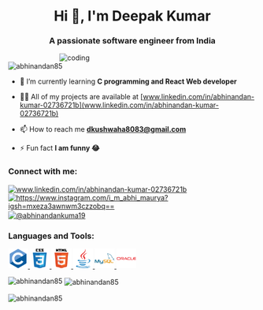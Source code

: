 <!DOCTYPE html>
<html lang="en">
<head>
    <meta charset="UTF-8">
    <meta name="viewport" content="width=device-width, initial-scale=1.0">
    <title>Document</title>
</head>
<body>
    <h1 align="center">Hi 👋, I'm Deepak Kumar</h1>
<h3 align="center">A passionate software engineer from India</h3>
<img align="right" alt="coding" width="400" src="https://camo.githubusercontent.com/19db51af5f90f1b152bc0b9078f5fe97053955be5074f03f17019c70345bdcdb/68747470733a2f2f6d69726f2e6d656469756d2e636f6d2f6d61782f313336302f302a37513379765349765f7430696f4a2d5a2e676966">


<p align="left"> <img src="https://komarev.com/ghpvc/?username=abhinandan85&label=Profile%20views&color=0e75b6&style=flat" alt="abhinandan85" /> </p>

- 🌱 I’m currently learning **C programming and React Web developer**

- 👨‍💻 All of my projects are available at [www.linkedin.com/in/abhinandan-kumar-02736721b](www.linkedin.com/in/abhinandan-kumar-02736721b)

- 📫 How to reach me **dkushwaha8083@gmail.com**

- ⚡ Fun fact **I am funny 😂**


<h3 align="left">Connect with me:</h3>
<p align="left">
<a href="https://linkedin.com/in/www.linkedin.com/in/abhinandan-kumar-02736721b" target="blank"><img align="center" src="https://raw.githubusercontent.com/rahuldkjain/github-profile-readme-generator/master/src/images/icons/Social/linked-in-alt.svg" alt="www.linkedin.com/in/abhinandan-kumar-02736721b" height="30" width="40" /></a>
<a href="https://instagram.com/https://www.instagram.com/i_m_abhi_maurya?igsh=mxeza3awnwm3czzobq==" target="blank"><img align="center" src="https://raw.githubusercontent.com/rahuldkjain/github-profile-readme-generator/master/src/images/icons/Social/instagram.svg" alt="https://www.instagram.com/i_m_abhi_maurya?igsh=mxeza3awnwm3czzobq==" height="30" width="40" /></a>
<a href="https://www.hackerrank.com/@abhinandankuma19" target="blank"><img align="center" src="https://raw.githubusercontent.com/rahuldkjain/github-profile-readme-generator/master/src/images/icons/Social/hackerrank.svg" alt="@abhinandankuma19" height="30" width="40" /></a>
</p>

<h3 align="left">Languages and Tools:</h3>
<p align="left"> <a href="https://www.cprogramming.com/" target="_blank" rel="noreferrer"> <img src="https://raw.githubusercontent.com/devicons/devicon/master/icons/c/c-original.svg" alt="c" width="40" height="40"/> </a> <a href="https://www.w3schools.com/css/" target="_blank" rel="noreferrer"> <img src="https://raw.githubusercontent.com/devicons/devicon/master/icons/css3/css3-original-wordmark.svg" alt="css3" width="40" height="40"/> </a> <a href="https://www.w3.org/html/" target="_blank" rel="noreferrer"> <img src="https://raw.githubusercontent.com/devicons/devicon/master/icons/html5/html5-original-wordmark.svg" alt="html5" width="40" height="40"/> </a> <a href="https://www.java.com" target="_blank" rel="noreferrer"> <img src="https://raw.githubusercontent.com/devicons/devicon/master/icons/java/java-original.svg" alt="java" width="40" height="40"/> </a> <a href="https://www.mysql.com/" target="_blank" rel="noreferrer"> <img src="https://raw.githubusercontent.com/devicons/devicon/master/icons/mysql/mysql-original-wordmark.svg" alt="mysql" width="40" height="40"/> </a> <a href="https://www.oracle.com/" target="_blank" rel="noreferrer"> <img src="https://raw.githubusercontent.com/devicons/devicon/master/icons/oracle/oracle-original.svg" alt="oracle" width="40" height="40"/> </a> </p>

<p><img align="left" src="https://github-readme-stats.vercel.app/api/top-langs?username=abhinandan85&show_icons=true&locale=en&layout=compact" alt="abhinandan85" /></p>

<p>&nbsp;<img align="center" src="https://github-readme-stats.vercel.app/api?username=abhinandan85&show_icons=true&locale=en" alt="abhinandan85" /></p>

<p><img align="center" src="https://github-readme-streak-stats.herokuapp.com/?user=abhinandan85&" alt="abhinandan85" /></p>


</body>
</html>
